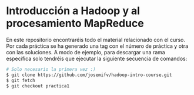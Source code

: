 Introducción a Hadoop y al procesamiento MapReduce
==================================================

En este repositorio encontraréis todo el material relacionado con el curso. Por cada práctica se ha generado una tag con el número de práctica y otra con las soluciones. A modo de ejemplo, para descargar una rama específica solo tendréis que ejecutar la siguiente secuencia de comandos:

```bash
# Solo necesario la primera vez :)
$ git clone https://github.com/josemifv/hadoop-intro-course.git
$ git fetch
$ git checkout practica1
```
